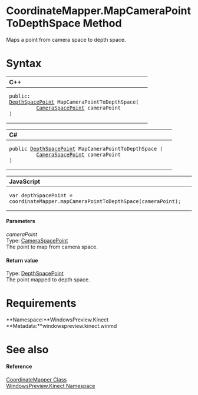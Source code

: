 CoordinateMapper.MapCameraPointToDepthSpace Method  
==================================================  

Maps a point from camera space to depth space. <span id="syntaxSection"></span>

Syntax  
======  

<table>
<colgroup>
<col width="100%" />
</colgroup>
<thead>
<tr class="header">
<th align="left">C++</th>
</tr>
</thead>
<tbody>
<tr class="odd">
<td align="left"><pre><code>public:  
<a href="../../DepthSpacePoint_Structure.md">DepthSpacePoint</a> MapCameraPointToDepthSpace(  
         <a href="../../CameraSpacePoint_Structure.md">CameraSpacePoint</a> cameraPoint  
)</code></pre></td>
</tr>
</tbody>
</table>

<table>
<colgroup>
<col width="100%" />
</colgroup>
<thead>
<tr class="header">
<th align="left">C#</th>
</tr>
</thead>
<tbody>
<tr class="odd">
<td align="left"><pre><code>public <a href="../../DepthSpacePoint_Structure.md">DepthSpacePoint</a> MapCameraPointToDepthSpace (  
         <a href="../../CameraSpacePoint_Structure.md">CameraSpacePoint</a> cameraPoint  
)</code></pre></td>
</tr>
</tbody>
</table>

<table>
<colgroup>
<col width="100%" />
</colgroup>
<thead>
<tr class="header">
<th align="left">JavaScript</th>
</tr>
</thead>
<tbody>
<tr class="odd">
<td align="left"><pre><code>var depthSpacePoint = coordinateMapper.mapCameraPointToDepthSpace(cameraPoint);</code></pre></td>
</tr>
</tbody>
</table>

<span id="ID4EJ"></span>
#### Parameters  

*cameraPoint*    
Type: [CameraSpacePoint](../../CameraSpacePoint_Structure.md)  
 The point to map from camera space.  

<span id="ID4ES"></span>
#### Return value  

Type: [DepthSpacePoint](../../DepthSpacePoint_Structure.md)  
 The point mapped to depth space.  

<span id="requirements"></span>

Requirements  
============  

**Namespace:**WindowsPreview.Kinect  
**Metadata:**windowspreview.kinect.winmd  

<span id="ID4EJB"></span>

See also  
========  

<span id="ID4ELB"></span>
#### Reference  

[CoordinateMapper Class](../../CoordinateMapper_Class.md)  
 [WindowsPreview.Kinect Namespace](../../../Kinect.md)  



<!--Please do not edit the data in the comment block below.-->
<!--
TOCTitle : MapCameraPointToDepthSpace Method
RLTitle : CoordinateMapper.MapCameraPointToDepthSpace Method
KeywordK : MapCameraPointToDepthSpace method
KeywordK : CoordinateMapper.MapCameraPointToDepthSpace method
KeywordF : WindowsPreview.Kinect.CoordinateMapper.MapCameraPointToDepthSpace
KeywordF : CoordinateMapper.MapCameraPointToDepthSpace
KeywordF : MapCameraPointToDepthSpace
KeywordF : WindowsPreview.Kinect.CoordinateMapper.MapCameraPointToDepthSpace(WindowsPreview.Kinect.CameraSpacePoint)
KeywordA : M:WindowsPreview.Kinect.CoordinateMapper.MapCameraPointToDepthSpace(WindowsPreview.Kinect.CameraSpacePoint)
AssetID : M:WindowsPreview.Kinect.CoordinateMapper.MapCameraPointToDepthSpace(WindowsPreview.Kinect.CameraSpacePoint)
Locale : en-us
CommunityContent : 1
APIType : Managed
APILocation : windowspreview.kinect.winmd
APIName : WindowsPreview.Kinect.CoordinateMapper.MapCameraPointToDepthSpace
TargetOS : Windows
TopicType : kbSyntax
DevLang : VB
DevLang : CSharp
DevLang : JavaScript
DevLang : C++
DocSet : K4Wv2
ProjType : K4Wv2Proj
Technology : Kinect for Windows
Product : Kinect for Windows SDK v2
productversion : 20
-->
